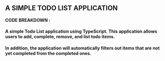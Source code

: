 ## A SIMPLE TODO LIST APPLICATION 

**CODE BREAKDOWN :**
####  A simple Todo List application using TypeScript. This application allows users to add, complete, remove, and list todo items.
#### In addition, the application will  automatically filters out items that are not yet completed from the completed ones.